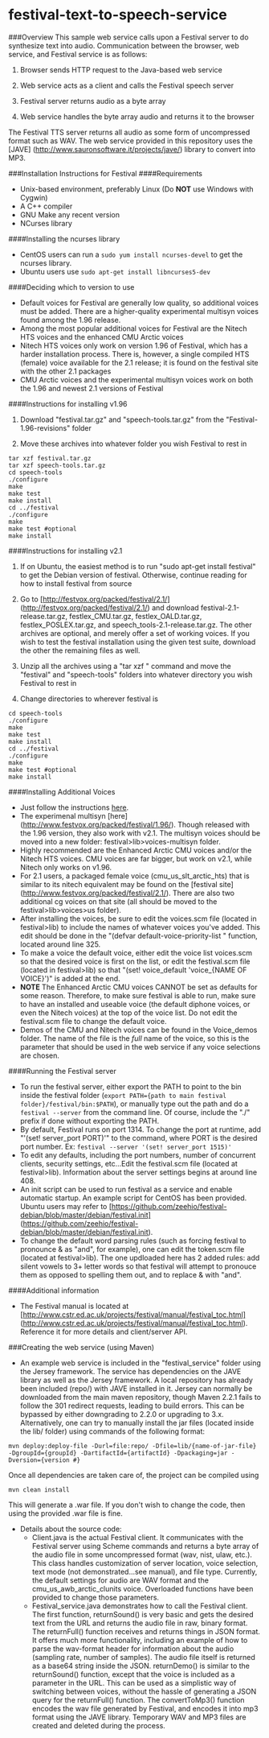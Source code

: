 festival-text-to-speech-service
===============================
###Overview
This sample web service calls upon a Festival server to do synthesize text into audio. Communication between the browser, web service, and Festival service is as follows:

1) Browser sends HTTP request to the Java-based web service

2) Web service acts as a client and calls the Festival speech server

3) Festival server returns audio as a byte array

4) Web service handles the byte array audio and returns it to the browser

The Festival TTS server returns all audio as some form of uncompressed format such as WAV. The web service provided in this repository uses the [JAVE] (http://www.sauronsoftware.it/projects/jave/) library to convert into MP3.

###Installation Instructions for Festival
####Requirements
+ Unix-based environment, preferably Linux (Do **NOT** use Windows with Cygwin)
+ A C++ compiler
+ GNU Make any recent version
+ NCurses library

####Installing the ncurses library
+ CentOS users can run a `sudo yum install ncurses-devel` to get the ncurses library.
+ Ubuntu users use `sudo apt-get install libncurses5-dev`

####Deciding which to version to use
+ Default voices for Festival are generally low quality, so additional voices must be added. There are a higher-quality experimental multisyn voices found among the 1.96 release.
+ Among the most popular additional voices for Festival are the Nitech HTS voices and the enhanced CMU Arctic voices
+ Nitech HTS voices only work on version 1.96 of Festival, which has a harder installation process. There is, however, a single compiled HTS (female) voice available for the 2.1 release; it is found on the festival site with the other 2.1 packages
+ CMU Arctic voices and the experimental multisyn voices work on both the 1.96 and newest 2.1 versions of Festival

####Instructions for installing v1.96
1) Download "festival.tar.gz" and "speech-tools.tar.gz" from the "Festival-1.96-revisions" folder

2) Move these archives into whatever folder you wish Festival to rest in
```
tar xzf festival.tar.gz
tar xzf speech-tools.tar.gz
cd speech-tools
./configure
make
make test
make install
cd ../festival
./configure
make
make test #optional
make install
```

####Instructions for installing v2.1
1) If on Ubuntu, the easiest method is to run "sudo apt-get install festival" to get the Debian version of festival. Otherwise, continue reading for how to install festival from source

2) Go to [http://festvox.org/packed/festival/2.1/] (http://festvox.org/packed/festival/2.1/) and download 
	festival-2.1-release.tar.gz, festlex_CMU.tar.gz, festlex_OALD.tar.gz, festlex_POSLEX.tar.gz, and speech_tools-2.1-release.tar.gz. 
	The other archives are optional, and merely offer a set of working voices. If you wish to test the festival installation using the 
	given test suite, download 	the other the remaining files as well.

3) Unzip all the archives using a "tar xzf <filename>" command and move the "festival" and "speech-tools" folders into whatever directory you wish Festival to rest in

4) Change directories to wherever festival is
```
cd speech-tools
./configure
make
make test
make install
cd ../festival
./configure
make
make test #optional
make install
```

####Installing Additional Voices
+ Just follow the instructions [here](http://ubuntuforums.org/showthread.php?t=751169).
+ The experimenal multisyn [here] (http://www.festvox.org/packed/festival/1.96/). Though released with the 1.96 version, they also work with v2.1. The multisyn voices should be moved into a new folder: festival>lib>voices-multisyn folder.
+ Highly recommended are the Enhanced Arctic CMU voices and/or the Nitech HTS voices. CMU voices are far bigger, but work on v2.1, while Nitech only works on v1.96. 
+ For 2.1 users, a packaged female voice (cmu_us_slt_arctic_hts) that is similar to its nitech equivalent may be found on the [festival site] (http://www.festvox.org/packed/festival/2.1/). There are also two additional cg voices on that site (all should be moved to the festival>lib>voices>us folder).
+ After installing the voices, be sure to edit the voices.scm file (located in festival>lib) to include the names of whatever voices you've added. This edit should be done in the "(defvar default-voice-priority-list " function, located around line 325.
+ To make a voice the default voice, either edit the voice list voices.scm so that the desired voice is first on the list, or edit the festival.scm file (located in festival>lib) so that "(set! voice_default 'voice_{NAME OF VOICE}')" is added at the end.
+ **NOTE** The Enhanced Arctic CMU voices CANNOT be set as defaults for some reason. Therefore, to make sure festival is able to run, make sure to have an installed and useable voice (the default diphone voices, or even the Nitech voices) at the top of the voice list. Do not edit the festival.scm file to change the default voice.
+ Demos of the CMU and Nitech voices can be found in the Voice_demos folder. The name of the file is the *full* name of the voice, so this is the parameter that should be used in the web service if any voice selections are chosen.

####Running the Festival server
+ To run the festival server, either export the PATH to point to the bin inside the festival folder (`export PATH={path to main festival folder}/festival/bin:$PATH`), 
	or manually type out the path and do a `festival --server` from the command line. Of course, include the "./" prefix if done without exporting the PATH. 
+ By default, Festival runs on port 1314. To change the port at runtime, add "'(set! server_port PORT)'" to the command, where PORT is the desired port number. Ex: `festival --server '(set! server_port 1515)'`
+ To edit any defaults, including the port numbers, number of concurrent clients, security settings, etc...Edit the festival.scm file (located at festival>lib). Information about the server settings begins at around line 408.
+ An init script can be used to run festival as a service and enable automatic startup. An example script for CentOS has been provided. Ubuntu users may refer to [https://github.com/zeehio/festival-debian/blob/master/debian/festival.init] (https://github.com/zeehio/festival-debian/blob/master/debian/festival.init).
+ To change the default word parsing rules (such as forcing festival to pronounce & as "and", for example), one can edit the token.scm file (located at festival>lib). The one updloaded here has 2 added rules: add silent vowels to 3+ letter words so that festival will attempt to pronouce them as opposed to spelling them out, and to replace & with "and".

####Additional information
+ The Festival manual is located at [http://www.cstr.ed.ac.uk/projects/festival/manual/festival_toc.html] (http://www.cstr.ed.ac.uk/projects/festival/manual/festival_toc.html). Reference it for more details and client/server API.

###Creating the web service (using Maven)
+ An example web service is included in the "festival_service" folder using the Jersey framework. The service has dependencies on the JAVE library as well as the Jersey framework. A local repository has already been included (repo/) with JAVE installed in it. 
Jersey can normally be downloaded from the main maven repository, though Maven 2.2.1 fails to follow the 301 redirect requests, leading to build errors. This can be bypassed by either downgrading to 2.2.0 or upgrading to 3.x.
Alternatively, one can try to manually install the jar files (located inside the lib/ folder) using commands of the following format:
```
mvn deploy:deploy-file -Durl=file:repo/ -Dfile=lib/{name-of-jar-file} -DgroupId={groupId} -DartifactId={artifactId} -Dpackaging=jar -Dversion={version #}
```
Once all dependencies are taken care of, the project can be compiled using
```
mvn clean install
```

This will generate a .war file. If you don't wish to change the code, then using the provided .war file is fine.

+ Details about the source code:
	- Client.java is the actual Festival client. It communicates with the Festival server using Scheme commands and returns a byte array of the audio file in some uncompressed format (wav, nist, ulaw, etc.). 
		This class handles customization of server location, voice selection, text mode (not demonstrated...see manual), and file type. Currently, the default settings for audio are WAV format and the cmu_us_awb_arctic_clunits voice. Overloaded functions have been provided to change those parameters. 
	- Festival_service.java demonstrates how to call the Festival client. The first function, returnSound() is very basic and gets the desired text from the URL and returns the audio file in raw, binary format. 
		The returnFull() function receives and returns things in JSON format. It offers much more functionality, including an example of how to parse the wav-format header for information about the audio (sampling rate, number of samples). The audio file itself is returned as a base64 string inside the JSON.
		returnDemo() is similar to the returnSound() function, except that the voice is included as a parameter in the URL. This can be used as a simplistic way of switching between voices, without the hassle of generating a JSON query for the returnFull() function.
		The convertToMp3() function encodes the wav file generated by Festival, and encodes it into mp3 format using the JAVE library. Temporary WAV and MP3 files are created and deleted during the process.		





